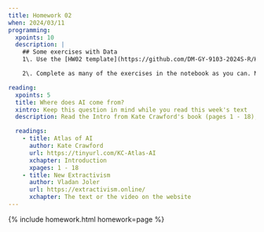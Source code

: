 ```yaml
---
title: Homework 02
when: 2024/03/11
programming:
  xpoints: 10
  description: |
    ## Some exercises with Data
    1\. Use the [HW02 template](https://github.com/DM-GY-9103-2024S-R/HW02) to start a repository in your organization's GitHub space. It should be named HW02. Open the notebook file in [google colab](https://colab.research.google.com/) to continue with the exercises. These [notes](https://colab.research.google.com/github/googlecolab/colabtools/blob/master/notebooks/colab-github-demo.ipynb) should help.

    2\. Complete as many of the exercises in the notebook as you can. Make sure to keep the notebook synchronized with your github repo.

reading:
  xpoints: 5
  title: Where does AI come from?
  xintro: Keep this question in mind while you read this week's text
  description: Read the Intro from Kate Crawford's book (pages 1 - 18), and then watch the video and take a look at the diagrams from Vladan Joler's site.

  readings:
    - title: Atlas of AI
      author: Kate Crawford
      url: https://tinyurl.com/KC-Atlas-AI
      xchapter: Introduction
      xpages: 1 - 18
    - title: New Extractivism
      author: Vladan Joler
      url: https://extractivism.online/
      xchapter: The text or the video on the website
---
```

{% include homework.html homework=page %}
